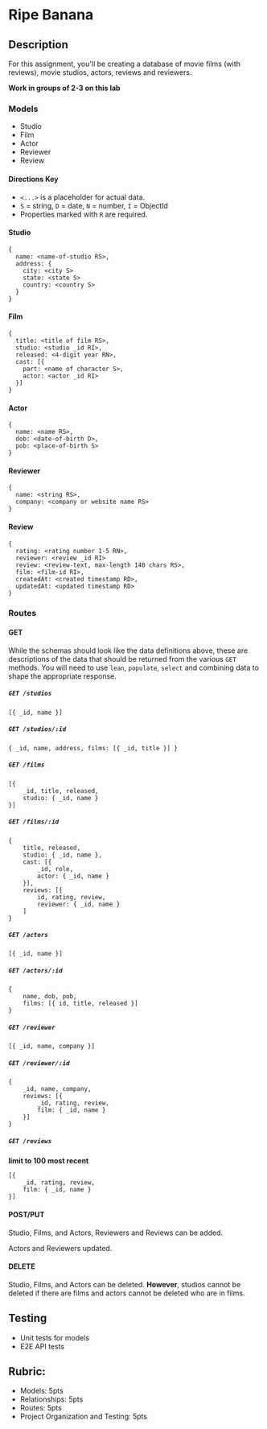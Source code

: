 Ripe Banana
===

## Description

For this assignment, you'll be creating a database of movie films (with reviews), movie studios, actors, reviews and reviewers.

**Work in groups of 2-3 on this lab**

### Models

* Studio
* Film
* Actor
* Reviewer
* Review

#### Directions Key
* `<...>` is a placeholder for actual data.
* `S` = string, `D` = date, `N` = number, `I` = ObjectId
* Properties marked with `R` are required.

#### Studio

```
{
  name: <name-of-studio RS>,
  address: {
    city: <city S>
    state: <state S>
    country: <country S>
  }
}
```

#### Film

```
{
  title: <title of film RS>,
  studio: <studio _id RI>,
  released: <4-digit year RN>,
  cast: [{
    part: <name of character S>,
    actor: <actor _id RI>
  }]
}
```

#### Actor

```
{ 
  name: <name RS>,
  dob: <date-of-birth D>,
  pob: <place-of-birth S>
}
```

#### Reviewer

```
{ 
  name: <string RS>,
  company: <company or website name RS>
}
```


#### Review

```
{ 
  rating: <rating number 1-5 RN>,
  reviewer: <review _id RI>
  review: <review-text, max-length 140 chars RS>,
  film: <film-id RI>,
  createdAt: <created timestamp RD>,
  updatedAt: <updated timestamp RD>
}
```


### Routes

#### GET

While the schemas should look like the data definitions above, these are descriptions of the data that should be returned from the various `GET` methods. You will need to use `lean`, `populate`, `select` and combining data to shape the appropriate response. 

##### `GET /studios`
```
[{ _id, name }]
```

##### `GET /studios/:id`

```
{ _id, name, address, films: [{ _id, title }] }
```

##### `GET /films`

```
[{ 
    _id, title, released, 
    studio: { _id, name } 
}]
```

##### `GET /films/:id`

```
{   
    title, released, 
    studio: { _id, name }, 
    cast: [{ 
        _id, role, 
        actor: { _id, name }
    }], 
    reviews: [{ 
        id, rating, review, 
        reviewer: { _id, name }
    ]
}
```

##### `GET /actors`

```
[{ _id, name }]
```

##### `GET /actors/:id`

```
{ 
    name, dob, pob,     
    films: [{ id, title, released }] 
}
```

##### `GET /reviewer`

```
[{ _id, name, company }]
```

##### `GET /reviewer/:id`

```
{ 
    _id, name, company, 
    reviews: [{ 
        _id, rating, review, 
        film: { _id, name }
    }] 
}
```

##### `GET /reviews`

**limit to 100 most recent**

```
[{ 
    _id, rating, review, 
    film: { _id, name }
}] 
```



#### POST/PUT

Studio, Films, and Actors, Reviewers and Reviews can be added.

Actors and Reviewers updated.

#### DELETE

Studio, Films, and Actors can be deleted. **However**, studios cannot be deleted if there are films and actors cannot be deleted who are in films.

## Testing

* Unit tests for models
* E2E API tests

## Rubric:

* Models: 5pts
* Relationships: 5pts
* Routes: 5pts
* Project Organization and Testing: 5pts
